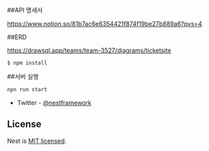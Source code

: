 ##API 명세서

https://www.notion.so/81b7ac6e6354421f874f19be27b889a6?pvs=4

##ERD


https://drawsql.app/teams/team-3527/diagrams/ticketsite




```package 설치
$ npm install
```

##서버 실행

```bash
npn run start
```




- Twitter - [@nestframework](https://twitter.com/nestframework)

## License

Nest is [MIT licensed](LICENSE).
